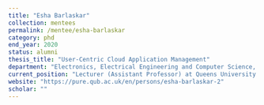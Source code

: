 ```yaml
---
title: "Esha Barlaskar"
collection: mentees
permalink: /mentee/esha-barlaskar
category: phd
end_year: 2020
status: alumni
thesis_title: "User-Centric Cloud Application Management"
department: "Electronics, Electrical Engineering and Computer Science, Queens University Belfst, co-advised with Peter Kilpatrick"
current_position: "Lecturer (Assistant Professor) at Queens University Belfast"  # You can fill this from LinkedIn
website: "https://pure.qub.ac.uk/en/persons/esha-barlaskar-2"
scholar: ""
---
```

